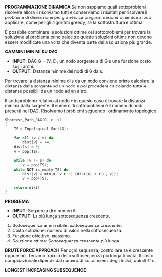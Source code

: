 **PROGRAMMAZIONE DINAMICA**
Se non sappiamo quali sottoproblemi risolvere allora li risolviamo tutti e conserviamo i risultati per risolvere il problema di dimensione più grande. La programmazione dinamica si può applicare, come per gli algoritmi greedy, se la sottostruttura è ottima. 

È possibile combinare le soluzioni ottime dei sottoproblemi per trovare la soluzione al problema principaleoltre queste soluzioni ottime non devono essere modificate una volta che diventa parte della soluzione più grande.

**CAMMINI MINIMI SU DAG**
- **INPUT**: DAG G = (V, E), un nodo sorgente s di G e una funzione costo sugli archi.
- **OUTPUT**: Distanze minime dei nodi di G da s.

Per trovare la distanza minima di s da un nodo conviene prima calcolare la distanza dalla sorgente ad un nodo e poi procedere calcolando tutte le distanze possibili da un nodo ad un altro.

Il sottoproblema relativo al nodo v in questo caso è trovare la distanza minima dalla sorgente. Il numero di sottoproblemi è il numero di nodi presenti nel DAG. Risolviamo i problemi seguendo l'ordinamento topologico.

``` C++
Shortest_Path_DAG(G, c, s)
{
	TS = Topological_Sort(G);
	
	for all (v ∈ V) do
		dist[v] = +∞;
	dist[s] = 0;
	v = pop(TS);
	
	while (v != s) do
		v = pop(TS);
	while NOT is_empty(TS) do
		dist[v] = min(u, v ∈ E) {dist[u] + c(u, v)};
		v = pop(TS);
		
	return dist[]
}
```

**PROBLEMA**
- **INPUT**: Sequenza di n numeri A.
- **OUTPUT**: La più lunga sottosequenza crescente.

1) Sottosequenza ammissibile: sottosequenza crescente.
2) Costo soluzione: numero di valori nella sottosequenza.
3) Funzione obiettivo: massimo.
4) Soluzione ottima: Sottosequenza crescente più lunga.

**BRUTE FORCE APPROACH**
Per ogni sequenza, controllare se è crescente oppure no. Teniamo traccia della sottosequenza più lunga trovata. Il costo computazionale dipende dal numero di sottoinsiemi degli indici, quindi 2^n.

**LONGEST INCREASING SUBSEQUENCE**



